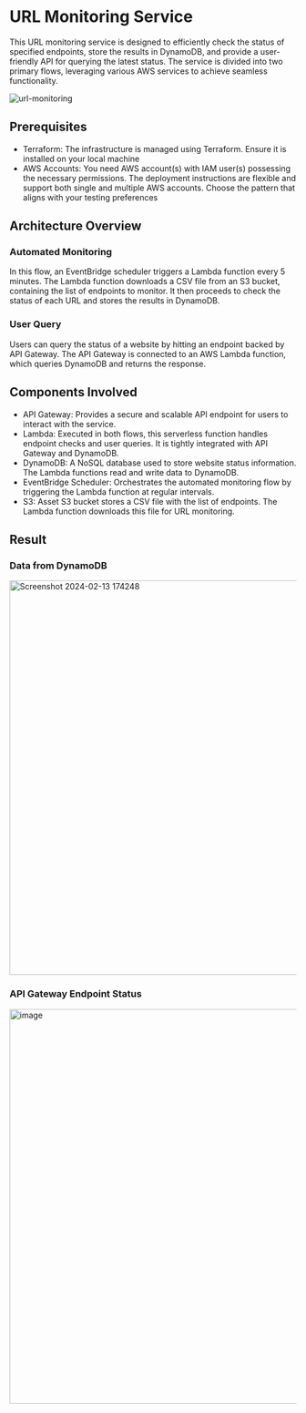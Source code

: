 # URL Monitoring Service

This URL monitoring service is designed to efficiently check the status of specified endpoints, store the results in DynamoDB, and provide a user-friendly API for querying the latest status. The service is divided into two primary flows, leveraging various AWS services to achieve seamless functionality.

![url-monitoring](https://github.com/mdnfr0211/url-monitoring-system/assets/55761300/2141dd70-f102-46c9-82b5-77ed9122bfe5)

## Prerequisites

- Terraform: The infrastructure is managed using Terraform. Ensure it is installed on your local machine
- AWS Accounts: You need AWS account(s) with IAM user(s) possessing the necessary permissions. The deployment instructions are flexible and support both single and multiple AWS accounts. Choose the pattern that aligns with your testing preferences

## Architecture Overview
### Automated Monitoring

In this flow, an EventBridge scheduler triggers a Lambda function every 5 minutes. The Lambda function downloads a CSV file from an S3 bucket, containing the list of endpoints to monitor. It then proceeds to check the status of each URL and stores the results in DynamoDB.

### User Query

Users can query the status of a website by hitting an endpoint backed by API Gateway. The API Gateway is connected to an AWS Lambda function, which queries DynamoDB and returns the response.

## Components Involved

- API Gateway: Provides a secure and scalable API endpoint for users to interact with the service.
- Lambda: Executed in both flows, this serverless function handles endpoint checks and user queries. It is tightly integrated with API Gateway and DynamoDB.
- DynamoDB: A NoSQL database used to store website status information. The Lambda functions read and write data to DynamoDB.
- EventBridge Scheduler: Orchestrates the automated monitoring flow by triggering the Lambda function at regular intervals.
- S3: Asset S3 bucket stores a CSV file with the list of endpoints. The Lambda function downloads this file for URL monitoring.

## Result

### Data from DynamoDB
<img width="693" alt="Screenshot 2024-02-13 174248" src="https://github.com/mdnfr0211/url-monitoring-service/assets/55761300/0a42ad4c-4ccd-4246-b226-f0b8dd111be5">

###  API Gateway Endpoint Status
<img width="693" alt="image" src="https://github.com/mdnfr0211/url-monitoring-service/assets/55761300/14026236-d600-41ff-a394-ed07aae74650">
